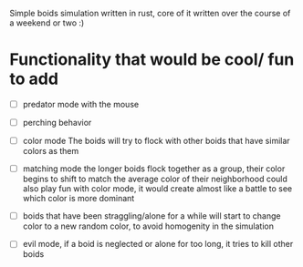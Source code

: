 Simple boids simulation written in rust, core of it written over the course of a weekend or two :)

# Functionality that would be cool/ fun to add

- [ ] predator mode with the mouse
- [ ] perching behavior 
- [ ] color mode
      The boids will try to flock with other boids that have similar colors as them
- [ ] matching mode
      the longer boids flock together as a group, their color begins to shift to match the average color of their neighborhood
      could also play fun with color mode, it would create almost like a battle to see which color is more dominant
- [ ] boids that have been straggling/alone for a while will start to change color to a new random color, to avoid homogenity in the simulation

- [ ] evil mode, if a boid is neglected or alone for too long, it tries to kill other boids

